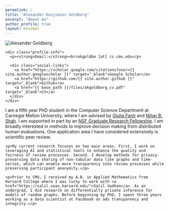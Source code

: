 ```yaml
---
permalink: /
title: "Alexander Koujianos Goldberg"
excerpt: "About me"
author_profile: true
layout: minimal
---
```


<div class="homepage-layout">
  <div class="profile-column">
    <img src="{{ base_path }}/images/{{ site.author.avatar }}" alt="Alexander Goldberg" class="profile-image">
    
    <div class="profile-info">
      <p><strong>Email:</strong><br>akgoldbe [at] cs.cmu.edu</p>
      
      <div class="social-links">
        <a href="https://scholar.google.com/citations?user={{ site.author.googlescholar }}" target="_blank">Google Scholar</a>
        <a href="https://github.com/{{ site.author.github }}" target="_blank">Github</a>
        <a href="{{ base_path }}/files/akgoldberg_cv.pdf" target="_blank">CV</a>
      </div>
    </div>
  </div>
  
  <div class="content-column">
    <p>I am a fifth year PhD student in the Computer Science Department at Carnegie Mellon University, where I am advised by <a href="https://www.andrew.cmu.edu/user/gfanti/">Giulia Fanti</a> and <a href="https://www.cs.cmu.edu/~nihars/">Nihar B. Shah</a>. I am supported in part by an <a href="https://www.nsfgrfp.org/">NSF Graduate Research Fellowship</a>. I am broadly interested in methods to improve decision making from distributed human evaluations. One application area I have considered extensively is scientific peer review.</p>

    <p>My current research focuses on two main areas. First, I work on leveraging AI and statistical tools to enhance the quality and fairness of review processes. Second, I develop methods for privacy-preserving data sharing of non-tabular data like graphs and time-series, which can enable more transparency into review processes while preserving participant anonymity.</p>

    <p>Prior to CMU, I received my A.B. in Applied Mathematics from Harvard College where I was lucky to work with <a href="https://salil.seas.harvard.edu/">Salil Vadhan</a>. As an undergrad, I did research on differentially private inference for models of random graphs. Before beginning my PhD, I spent three years working as a data scientist at Facebook on ads transparency and integrity.</p>
  </div>
</div>
